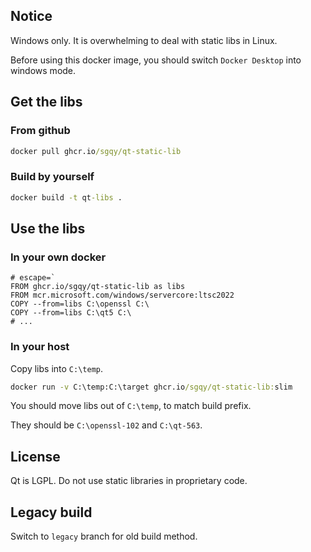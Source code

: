 ## Notice

Windows only. It is overwhelming to deal with static libs in Linux.

Before using this docker image, you should switch `Docker Desktop` into windows mode.

## Get the libs

### From github

```bat
docker pull ghcr.io/sgqy/qt-static-lib
```

### Build by yourself

```bat
docker build -t qt-libs .
```

## Use the libs

### In your own docker

```docker
# escape=`
FROM ghcr.io/sgqy/qt-static-lib as libs
FROM mcr.microsoft.com/windows/servercore:ltsc2022
COPY --from=libs C:\openssl C:\
COPY --from=libs C:\qt5 C:\
# ...
```

### In your host

Copy libs into `C:\temp`.

```bat
docker run -v C:\temp:C:\target ghcr.io/sgqy/qt-static-lib:slim
```

You should move libs out of `C:\temp`, to match build prefix.

They should be `C:\openssl-102` and `C:\qt-563`.

## License

Qt is LGPL. Do not use static libraries in proprietary code.

## Legacy build

Switch to `legacy` branch for old build method.
